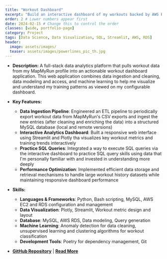 ```yaml
---
title: "Workout Dashboard"
excerpt: "Build an interactive dashboard of my workouts backed by AWS Relational Database (RDS)"
order: 2 # Lower numbers appear first
date: 2024-02-15 # Change this to control the order
classes: [wide, portfolio-page]
category: Project
tags: [Data Science, Data Visualization, SQL, Streamlit, AWS, RDS]
header:
  image: assets/images/
  teaser: assets/images/powerlines_pic_th.jpg
---
```


- **Description:** A full-stack data analytics platform that pulls workout data from my MapMyRun profile into an actionable workout dashboard application. This web application combines data ingestion and cleaning, data modeling and access, and machine learning to help me visualize and understand my training patterns as viewed on my configurable dashboard. 

- **Key Features:**
  - **Data Ingestion Pipeline**: Engineered an ETL pipeline to periodically export workout data from MapMyRun's CSV exports and ingest the new entries (after cleaning and enriching the data) into a structured MySQL database (local and remote versions)
  - **Interactive Analytics Dashboard**: Built a responsive web interface using Streamlit and Plotly tha visualizes key workout metrics and training trends interactively
  - **Practice SQL Queries**: Integrated a way to execute SQL queries via the interactive dashboard to practice SQL query skills using data that I'm personally familiar with and invested in understanding more deeply
  - **Performance Optimization**: Implemented efficient data storage and retrieval mechanisms to handle large workout history datasets while maintaining responsive dashboard performance

- **Skills:**
  - **Languages & Frameworks**: Python, Bash scripting, MySQL, AWS EC2 and RDS configuration and management
  - **Data Visualization**: Plotly, Streamlit, Workout metric design and layout
  - **Database**: MySQL, AWS RDS, Data modeling, Query generation
  - **Machine Learning**: Anomaly detection for data cleaning, unsupervised learning and clustering algorithms for workout classification
  - **Development Tools**: Poetry for dependency management, Git

- **[GitHub Repository](https://github.com/dagny099/build_workout_dashboard/)** | **[Read More](https://workouts.barbhs.com/)**
